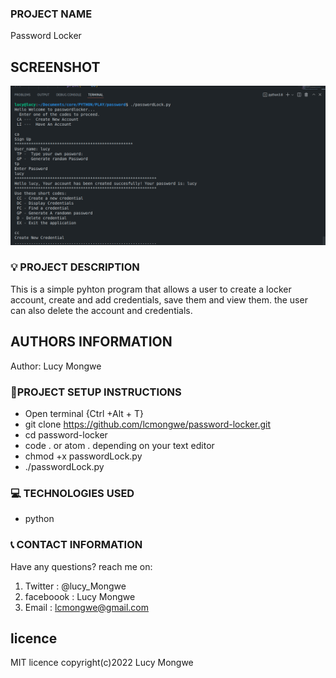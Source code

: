 
### PROJECT NAME

Password Locker
## SCREENSHOT

![passwordlock](passlock.png)

### :bulb: PROJECT DESCRIPTION

This is a simple pyhton program that allows a user to create a locker account, create and add credentials, save them and view them.
the user can also delete the account and credentials.

## AUTHORS INFORMATION

Author: Lucy Mongwe


### :pushpin:PROJECT SETUP INSTRUCTIONS

- Open terminal {Ctrl +Alt + T}
- git clone https://github.com/lcmongwe/password-locker.git
- cd password-locker
- code . or atom . depending on your text editor
- chmod +x passwordLock.py
- ./passwordLock.py

### :computer: TECHNOLOGIES USED

- python

### :telephone_receiver: CONTACT INFORMATION

Have any questions? reach me on:

1. Twitter : @lucy_Mongwe
2. faceboook : Lucy Mongwe
3. Email : lcmongwe@gmail.com

## licence
MIT licence
copyright(c)2022 Lucy Mongwe

